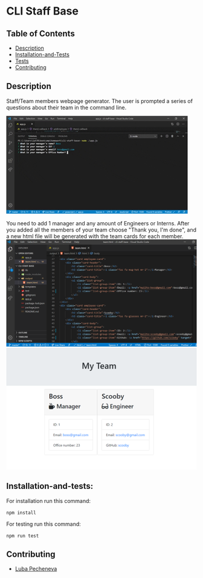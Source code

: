 
# CLI Staff Base

## Table of Contents

- [Description](##description)
- [Installation-and-Tests](##installation-and-tests)
- [Tests](##tests)
- [Contributing](##contributing)


## Description
Staff/Team members webpage generator. The user is prompted a series of questions about their team in the command line.

![Demo](assets\demo.gif)

You need to add 1 manager and any amount of Engineers or Interns. After you added all the members of your team choose "Thank you, I'm done", and a new html file will be generated with the team cards for each member.
![HTML](assets\html.png)  
![Page](assets\page.png)  
## Installation-and-tests:
For installation run this command:
<pre><code>npm install</code></pre>

For testing run this command: 
<pre><code>npm run test</code></pre>

## Contributing
        
- [Luba Pecheneva](https://github.com/lp5786766)


        


